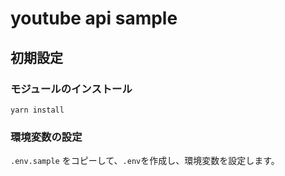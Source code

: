 # youtube api sample

## 初期設定

### モジュールのインストール

```
yarn install
```

### 環境変数の設定

`.env.sample` をコピーして、`.env`を作成し、環境変数を設定します。
